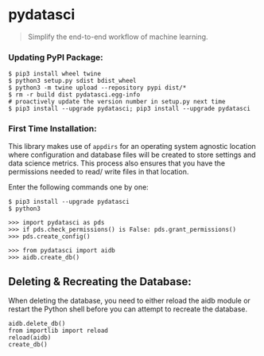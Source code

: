 # pydatasci

> Simplify the end-to-end workflow of machine learning.


### Updating PyPI Package:
```
$ pip3 install wheel twine
$ python3 setup.py sdist bdist_wheel
$ python3 -m twine upload --repository pypi dist/*
$ rm -r build dist pydatasci.egg-info
# proactively update the version number in setup.py next time
$ pip3 install --upgrade pydatasci; pip3 install --upgrade pydatasci
```


### First Time Installation:
This library makes use of `appdirs` for an operating system agnostic location where configuration and database files will be created to store settings and data science metrics. This process also ensures that you have the permissions needed to read/ write files in that location. 

Enter the following commands one by one:
```
$ pip3 install --upgrade pydatasci
$ python3

>>> import pydatasci as pds
>>> if pds.check_permissions() is False: pds.grant_permissions()
>>> pds.create_config()

>>> from pydatasci import aidb
>>> aidb.create_db()
```


## Deleting & Recreating the Database:
When deleting the database, you need to either reload the aidb module or restart the Python shell before you can attempt to recreate the database.
```
aidb.delete_db()
from importlib import reload
reload(aidb)
create_db()
```